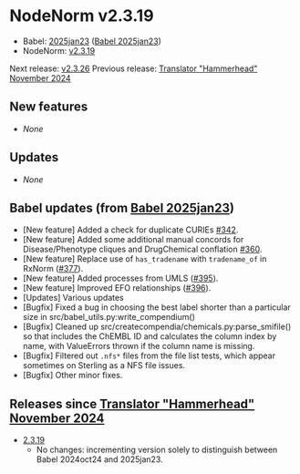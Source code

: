# NodeNorm v2.3.19
- Babel: [2025jan23](https://stars.renci.org/var/babel_outputs/2025jan23/)
  ([Babel 2025jan23](https://github.com/TranslatorSRI/Babel/blob/master/releases/2025jan23.md))
- NodeNorm: [v2.3.19](https://github.com/TranslatorSRI/NodeNormalization/releases/tag/v2.3.19)

Next release: [v2.3.26](./v2.3.26.md)
Previous release: [Translator "Hammerhead" November 2024](./TranslatorHammerheadNovember2024.md)

## New features
* _None_

## Updates
* _None_

## Babel updates (from [Babel 2025jan23](https://github.com/TranslatorSRI/Babel/blob/master/releases/2025jan23.md))
- [New feature] Added a check for duplicate CURIEs [#342](https://github.com/TranslatorSRI/Babel/pull/342).
- [New feature] Added some additional manual concords for Disease/Phenotype cliques and DrugChemical
  conflation [#360](https://github.com/TranslatorSRI/Babel/pull/360).
- [New feature] Replace use of `has_tradename` with `tradename_of` in RxNorm ([#377](https://github.com/TranslatorSRI/Babel/pull/377)).
- [New feature] Added processes from UMLS ([#395](https://github.com/TranslatorSRI/Babel/pull/395)).
- [New feature] Improved EFO relationships ([#396](https://github.com/TranslatorSRI/Babel/pull/396)).
- [Updates] Various updates
- [Bugfix] Fixed a bug in choosing the best label shorter than a particular size in src/babel_utils.py:write_compendium()
- [Bugfix] Cleaned up src/createcompendia/chemicals.py:parse_smifile() so that includes the ChEMBL ID and calculates the column index by name, with ValueErrors thrown if the column name is missing.
- [Bugfix] Filtered out `.nfs*` files from the file list tests, which appear sometimes on Sterling as a NFS file issues.
- [Bugfix] Other minor fixes.

## Releases since [Translator "Hammerhead" November 2024](./TranslatorHammerheadNovember2024.md)
* [2.3.19](https://github.com/TranslatorSRI/NodeNormalization/releases/tag/v2.3.19)
  * No changes: incrementing version solely to distinguish between Babel 2024oct24 and 2025jan23.
